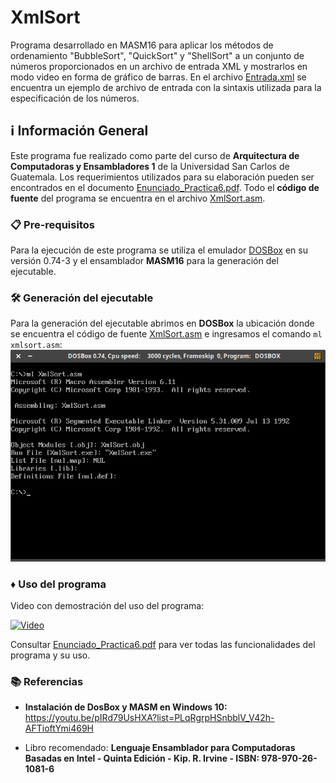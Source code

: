 # XmlSort
Programa desarrollado en MASM16 para aplicar los métodos de ordenamiento "BubbleSort", "QuickSort" y "ShellSort" a un conjunto de números proporcionados en un archivo de entrada XML y mostrarlos en modo video en forma de gráfico de barras.
En el archivo [Entrada.xml](Entrada.xml) se encuentra un ejemplo de archivo de entrada con la sintaxis utilizada para la especificación de los números.

## :information_source:  Información General

Este programa fue realizado como parte del curso de **Arquitectura de Computadoras y Ensambladores 1** de la Universidad San Carlos de Guatemala. Los requerimientos utilizados para su elaboración pueden ser encontrados en el documento [Enunciado_Practica6.pdf](Enunciado_Practica6.pdf). Todo el **código de fuente** del programa se encuentra en el archivo [XmlSort.asm](XmlSort.asm).

### 📋 Pre-requisitos

Para la ejecución de este programa se utiliza el emulador [DOSBox](https://www.dosbox.com/) en su versión 0.74-3 y el ensamblador **MASM16** para la generación del ejecutable.

### 🛠️ Generación del ejecutable

Para la generación del ejecutable abrimos en **DOSBox** la ubicación donde se encuentra el código de fuente [XmlSort.asm](XmlSort.asm) e ingresamos el comando `ml xmlsort.asm`:
![Captura generación ejecutable 2](Capturas/genejecutable2.png)

### :diamonds: Uso del programa

Video con demostración del uso del programa:

[![Video](https://img.youtube.com/vi/746a0rzsOAY/0.jpg)](https://youtu.be/746a0rzsOAY)

Consultar [Enunciado_Practica6.pdf](Enunciado_Practica6.pdf) para ver todas las funcionalidades del programa y su uso.

### :books: Referencias

- **Instalación de DosBox y MASM en Windows 10:** https://youtu.be/pIRd79UsHXA?list=PLqRgrpHSnbblV_V42h-AFTioftYmi469H

- Libro recomendado: **Lenguaje Ensamblador para Computadoras Basadas en Intel - Quinta Edición - Kip. R. Irvine - ISBN: 978-970-26-1081-6**
